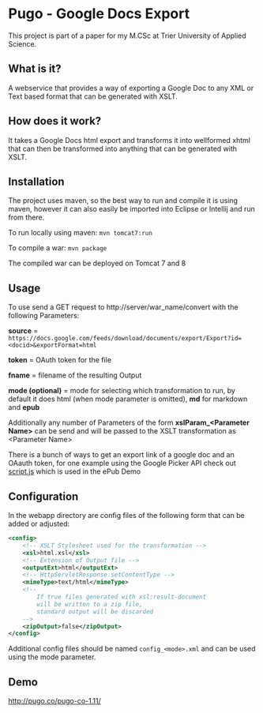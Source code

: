 Pugo - Google Docs Export
=============================

This project is part of a paper for my M.CSc at Trier University of Applied Science.

## What is it?
A webservice that provides a way of exporting a Google Doc to any XML or Text based format that can be generated with XSLT.

## How does it work?
It takes a Google Docs html export and transforms it into wellformed xhtml that can then be transformed into anything that can be generated with XSLT.

## Installation
The project uses maven, so the best way to run and compile it is using maven, however it can also easily be imported into Eclipse or Intellij and run from there.

To run locally using maven: `mvn tomcat7:run`

To compile a war: `mvn package`

The compiled war can be deployed on Tomcat 7 and 8

## Usage
To use send a GET request to http://server/war_name/convert with the following Parameters:

**source** = ``https://docs.google.com/feeds/download/documents/export/Export?id=<docid>&exportFormat=html``

**token** = OAuth token for the file

**fname** = filename of the resulting Output

**mode (optional)** = mode for selecting which transformation to run, by default it does html (when mode parameter is omitted), **md** for markdown and **epub**

Additionally any number of Parameters of the form **xslParam_\<Parameter Name>** can be send and will be passed to the XSLT transformation as \<Parameter Name>

There is a bunch of ways to get an export link of a google doc and an OAauth token, for one example using the Google Picker API check out [script.js](/src/main/webapp/script.js) which is used in the ePub Demo

## Configuration
In the webapp directory are config files of the following form that can be added or adjusted:

```xml
<config>
    <!-- XSLT Stylesheet used for the transformation -->
    <xsl>html.xsl</xsl>
    <!-- Extension of Output file -->
    <outputExt>html</outputExt>
    <!-- HttpServletResponse.setContentType -->
    <mimeType>text/html</mimeType>
    <!--
        If true files generated with xsl:result-document
        will be written to a zip file,
        standard output will be discarded
    -->
    <zipOutput>false</zipOutput>
</config>
```

Additional config files should be named ``config_<mode>.xml`` and can be used using the mode parameter.

## Demo
http://pugo.co/pugo-co-1.11/


